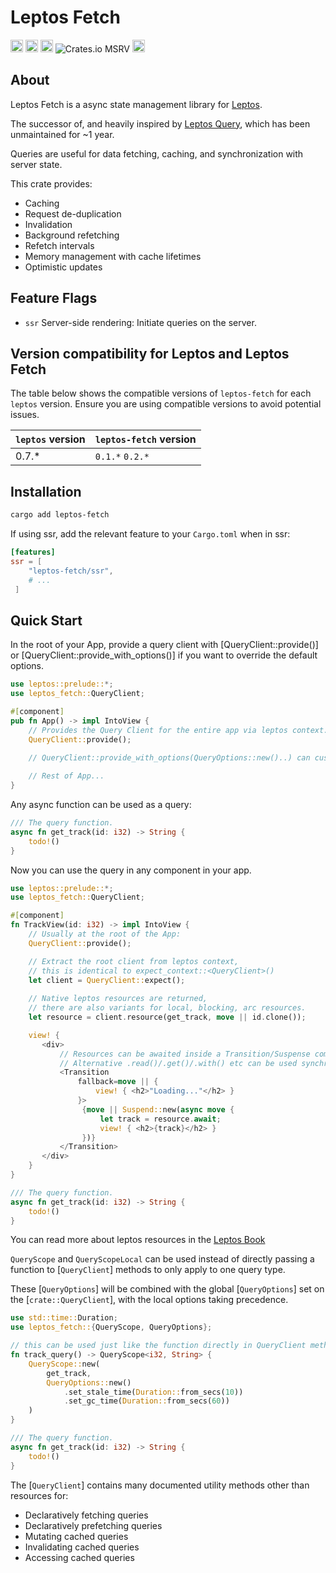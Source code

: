 <!-- cargo-rdme start -->

# Leptos Fetch

[<img alt="github" src="https://img.shields.io/badge/github-zakstucke/leptos--fetch-8da0cb?style=for-the-badge&labelColor=555555&logo=github" height="20">](https://github.com/zakstucke/leptos-fetch)
[<img alt="crates.io" src="https://img.shields.io/crates/v/leptos-fetch.svg?style=for-the-badge&color=fc8d62&logo=rust" height="20">](https://crates.io/crates/leptos-fetch)
[<img alt="docs.rs" src="https://img.shields.io/badge/docs.rs-leptos--fetch-66c2a5?style=for-the-badge&labelColor=555555&logo=docs.rs" height="20">](https://docs.rs/leptos-fetch)
![Crates.io MSRV](https://img.shields.io/crates/msrv/leptos-fetch)
[<img alt="build status" src="https://img.shields.io/github/actions/workflow/status/zakstucke/leptos-fetch/rust.yml?branch=main&style=for-the-badge" height="20">](https://github.com/zakstucke/leptos-fetch/actions?query=branch%3Amain)


<!-- [FAQ](https://github.com/zakstucke/leptos-fetch/blob/main/FAQ.md) | 
[Examples](https://github.com/zakstucke/leptos-fetch/tree/main/example/) |
[Live Demo](https://leptos-fetch-demo.vercel.app/) -->

## About

Leptos Fetch is a async state management library for [Leptos](https://github.com/leptos-rs/leptos).

The successor of, and heavily inspired by [Leptos Query](https://github.com/gaucho-labs/leptos-query), which has been unmaintained for ~1 year.

Queries are useful for data fetching, caching, and synchronization with server state.

This crate provides:
- Caching
- Request de-duplication
- Invalidation
- Background refetching
- Refetch intervals
- Memory management with cache lifetimes
- Optimistic updates

## Feature Flags
<!-- - `csr` Client-side rendering: Use queries on the client. -->
- `ssr` Server-side rendering: Initiate queries on the server.
<!-- - `hydrate` Hydration: Ensure that queries are hydrated on the client, when using server-side rendering. -->

## Version compatibility for Leptos and Leptos Fetch

The table below shows the compatible versions of `leptos-fetch` for each `leptos` version. Ensure you are using compatible versions to avoid potential issues.

| `leptos` version | `leptos-fetch` version |
|------------------|------------------------|
| 0.7.*            | `0.1.*` `0.2.* `       |


## Installation

```bash
cargo add leptos-fetch
```

If using ssr, add the relevant feature to your `Cargo.toml` when in ssr:

```toml
[features]
ssr = [
    "leptos-fetch/ssr",
    # ...
 ]
```


## Quick Start

In the root of your App, provide a query client with [QueryClient::provide()] or [QueryClient::provide_with_options()] if you want to override the default options.

```rust
use leptos::prelude::*;
use leptos_fetch::QueryClient;

#[component]
pub fn App() -> impl IntoView {
    // Provides the Query Client for the entire app via leptos context.
    QueryClient::provide();
    
    // QueryClient::provide_with_options(QueryOptions::new()..) can customize default caching behaviour.

    // Rest of App...
}
```

Any async function can be used as a query:

```rust
/// The query function.
async fn get_track(id: i32) -> String {
    todo!()
}
```

Now you can use the query in any component in your app.

```rust
use leptos::prelude::*;
use leptos_fetch::QueryClient;

#[component]
fn TrackView(id: i32) -> impl IntoView {
    // Usually at the root of the App:
    QueryClient::provide();

    // Extract the root client from leptos context,
    // this is identical to expect_context::<QueryClient>()
    let client = QueryClient::expect();
    
    // Native leptos resources are returned, 
    // there are also variants for local, blocking, arc resources. 
    let resource = client.resource(get_track, move || id.clone());

    view! {
       <div>
           // Resources can be awaited inside a Transition/Suspense components.
           // Alternative .read()/.get()/.with() etc can be used synchronously returning Option's.
           <Transition
               fallback=move || {
                   view! { <h2>"Loading..."</h2> }
               }>
                {move || Suspend::new(async move {
                    let track = resource.await;
                    view! { <h2>{track}</h2> }
                })}          
           </Transition>
       </div>
    }
}

/// The query function.
async fn get_track(id: i32) -> String {
    todo!()
}
```

You can read more about leptos resources in the [Leptos Book](https://book.leptos.dev/async/10_resources.html?highlight=resources#resources)

<!-- For a complete working example see [the example directory](/example) -->

`QueryScope` and `QueryScopeLocal` can be used instead of directly passing a function to [`QueryClient`] methods to only apply to one query type.

These [`QueryOptions`] will be combined with the global [`QueryOptions`] set on the [`crate::QueryClient`], with the local options taking precedence.

```rust
use std::time::Duration;
use leptos_fetch::{QueryScope, QueryOptions};

// this can be used just like the function directly in QueryClient methods.
fn track_query() -> QueryScope<i32, String> {
    QueryScope::new(
        get_track, 
        QueryOptions::new()
            .set_stale_time(Duration::from_secs(10))
            .set_gc_time(Duration::from_secs(60))
    )
}

/// The query function.
async fn get_track(id: i32) -> String {
    todo!()
}
```

The [`QueryClient`] contains many documented utility methods other than resources for:
- Declaratively fetching queries
- Declaratively prefetching queries
- Mutating cached queries
- Invalidating cached queries
- Accessing cached queries

<!-- ## Devtools Quickstart

To use the devtools, you need to add the devtools crate:

```bash
cargo add leptos_query_devtools
```

Then in your `cargo.toml` enable the `csr` feature.

#### Hydrate Example
- If your app is using SSR, then this should go under the "hydrate" feature.
```toml
[features]
hydrate = [
    "leptos_query_devtools/csr",
]
```

#### CSR Example
- If your app is using CSR, then this should go under the "csr" feature.
```toml
[features]
csr = [
    "leptos_query_devtools/csr",
]
```

Then in your app, render the devtools component. Make sure you also provide the query client.

Devtools will by default only show in development mode. It will not be shown, or included in binary, when you build your app in release mode. If you want to override this behaviour, you can enable the `force` feature.

```rust

use leptos_query_devtools::LeptosQueryDevtools;
use leptos_fetch::*;
use leptos::prelude::*;

#[component]
fn App() -> impl IntoView {
    provide_query_client();

    view!{
        <LeptosQueryDevtools />
        // Rest of App...
    }
}

``` -->

<!-- cargo-rdme end -->
